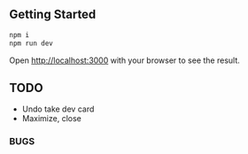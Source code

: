 ## Getting Started

```bash
npm i
npm run dev
```

Open [http://localhost:3000](http://localhost:3000) with your browser to see the result.

## TODO

- Undo take dev card
- Maximize, close

### BUGS
